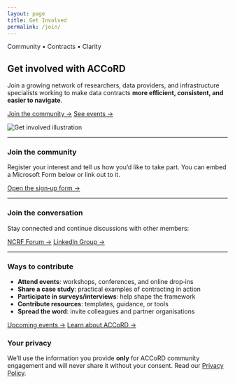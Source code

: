 ```yaml
---
layout: page
title: Get Involved
permalink: /join/
---
```


<section class="events-hero flow two-col">
  <div class="events-text">
    <p class="eyebrow">Community • Contracts • Clarity</p>
    <h2 class="page-title">Get involved with ACCoRD</h2>
    <p class="lead">
      Join a growing network of researchers, data providers, and infrastructure specialists working to make data contracts
      <strong>more efficient, consistent, and easier to navigate</strong>.
    </p>
    <p class="cta-row">
      <a class="btn btn-primary" href="#join-form">Join the community →</a>
      <a class="btn btn-primary" href="{{ '/events/' | relative_url }}">See events →</a>
    </p>
  </div>

  <div class="events-image">
    <img src="{{ '/assets/images/get_involved.png' | relative_url }}" alt="Get involved illustration" />
  </div>
</section>

<hr class="section-divider" />

<section id="join-form" class="flow what-we-do">
  <h3>Join the community</h3>
  <p>
    Register your interest and tell us how you’d like to take part. You can embed a Microsoft Form below
    or link out to it.
  </p>

  <p class="cta-row">
    <a class="btn btn-primary" href="#" target="_blank" rel="noopener">Open the sign‑up form →</a>
  </p>

</section>

<hr class="section-divider" />

<section class="flow">
  <h3>Join the conversation</h3>
  <p>Stay connected and continue discussions with other members:</p>
  <p class="cta-row">
    <a class="btn btn-primary" href="#" target="_blank" rel="noopener">NCRF Forum →</a>
    <a class="btn btn-primary" href="#" target="_blank" rel="noopener">LinkedIn Group →</a>
  </p>
</section>

<hr class="section-divider" />

<section class="flow">
  <h3>Ways to contribute</h3>
  <ul class="feature-list">
    <li><strong>Attend events</strong>: workshops, conferences, and online drop‑ins</li>
    <li><strong>Share a case study</strong>: practical examples of contracting in action</li>
    <li><strong>Participate in surveys/interviews</strong>: help shape the framework</li>
    <li><strong>Contribute resources</strong>: templates, guidance, or tools</li>
    <li><strong>Spread the word</strong>: invite colleagues and partner organisations</li>
  </ul>
  <p class="cta-row">
    <a class="btn btn-primary" href="{{ '/events/' | relative_url }}">Upcoming events →</a>
    <a class="btn btn-primary" href="{{ '/about/' | relative_url }}">Learn about ACCoRD →</a>
  </p>
</section>

<section class="flow">
  <h3>Your privacy</h3>
  <p>
    We’ll use the information you provide <strong>only</strong> for ACCoRD community engagement and will
    never share it without your consent. Read our
    <a href="{{ '/privacy.html' | relative_url }}">Privacy Policy</a>.
  </p>
</section>
